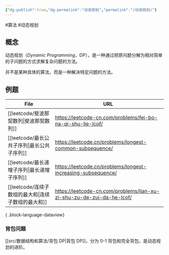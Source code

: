 ```yaml
---
{"dg-publish":true,"dg-permalink":"动态规划","permalink":"/动态规划/"}
---
```



#算法 #动态规划

## 概念

动态规划（*Dynamic Programming*，DP），是一种通过把原问题分解为相对简单的子问题的方式求解复杂问题的方法。

并不是某种具体的算法，而是一种解决特定问题的方法。

## 例题

| File                                 | URL                                                                   |
| ------------------------------------ | --------------------------------------------------------------------- |
| [[leetcode/斐波那契数列\|斐波那契数列]]       | https://leetcode-cn.com/problems/fei-bo-na-qi-shu-lie-lcof/           |
| [[leetcode/最长公共子序列\|最长公共子序列]]     | https://leetcode.cn/problems/longest-common-subsequence/              |
| [[leetcode/最长递增子序列\|最长递增子序列]]     | https://leetcode.cn/problems/longest-increasing-subsequence/          |
| [[leetcode/连续子数组的最大和\|连续子数组的最大和]] | https://leetcode-cn.com/problems/lian-xu-zi-shu-zu-de-zui-da-he-lcof/ |

{ .block-language-dataview}

### 背包问题

[[src/数据结构和算法/背包 DP\|背包 DP]]，分为 0-1 背包和完全背包，是动态规划的进阶。